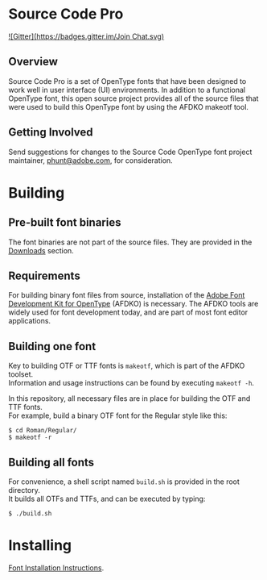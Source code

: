 Source Code Pro
====
[![Gitter](https://badges.gitter.im/Join Chat.svg)](https://gitter.im/jhirbour/Source-Code-Pro?utm_source=badge&utm_medium=badge&utm_campaign=pr-badge&utm_content=badge)

Overview
----
Source Code Pro is a set of OpenType fonts that have been designed to work well
in user interface (UI) environments. In addition to a functional OpenType font, this open
source project provides all of the source files that were used to build this OpenType font
by using the AFDKO makeotf tool.

Getting Involved
----
Send suggestions for changes to the Source Code OpenType font project maintainer,
phunt@adobe.com, for consideration.


Building
====

Pre-built font binaries
----
The font binaries are not part of the source files. They are provided in the [Downloads](https://github.com/adobe/Source-Code-Pro/downloads) section.


Requirements
----

For building binary font files from source, installation of the [Adobe Font Development Kit for OpenType](http://www.adobe.com/devnet/opentype/afdko.html) (AFDKO) is necessary. The AFDKO tools are widely used for font development today, and are part of most font editor applications.

Building one font
----

Key to building OTF or TTF fonts is `makeotf`, which is part of the AFDKO toolset.  
Information and usage instructions can be found by executing `makeotf -h`.

In this repository, all necessary files are in place for building the OTF and TTF fonts.  
For example, build a binary OTF font for the Regular style like this:

	$ cd Roman/Regular/
    $ makeotf -r


Building all fonts
----

For convenience, a shell script named `build.sh` is provided in the root directory.  
It builds all OTFs and TTFs, and can be executed by typing:

	$ ./build.sh


Installing
====

[Font Installation Instructions](http://www.adobe.com/type/browser/fontinstall/instructions_english.html).

